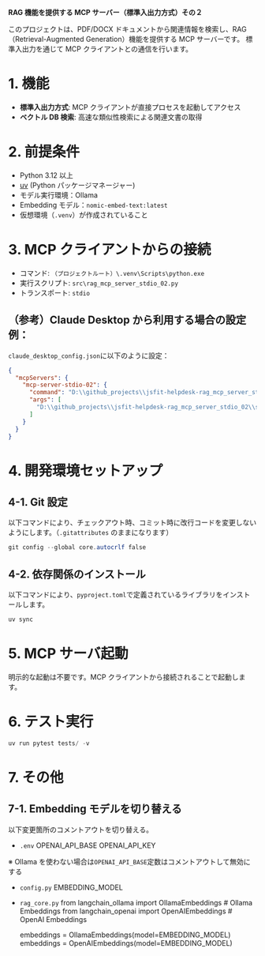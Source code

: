 **RAG 機能を提供する MCP サーバー（標準入出力方式）その２**

このプロジェクトは、PDF/DOCX ドキュメントから関連情報を検索し、RAG（Retrieval-Augmented Generation）機能を提供する MCP サーバーです。
標準入出力を通じて MCP クライアントとの通信を行います。

# 1. 機能

- **標準入出力方式**: MCP クライアントが直接プロセスを起動してアクセス
- **ベクトル DB 検索**: 高速な類似性検索による関連文書の取得

# 2. 前提条件

- Python 3.12 以上
- [uv](https://docs.astral.sh/uv/) (Python パッケージマネージャー)
- モデル実行環境：Ollama
- Embedding モデル：`nomic-embed-text:latest`
- 仮想環境（`.venv`）が作成されていること

# 3. MCP クライアントからの接続

- コマンド: `（プロジェクトルート）\.venv\Scripts\python.exe`
- 実行スクリプト: `src\rag_mcp_server_stdio_02.py`
- トランスポート: `stdio`

## （参考）Claude Desktop から利用する場合の設定例：

`claude_desktop_config.json`に以下のように設定：

```json
{
  "mcpServers": {
    "mcp-server-stdio-02": {
      "command": "D:\\github_projects\\jsfit-helpdesk-rag_mcp_server_stdio_02\\.venv\\Scripts\\python.exe",
      "args": [
        "D:\\github_projects\\jsfit-helpdesk-rag_mcp_server_stdio_02\\src\\rag_mcp_server_stdio_02.py"
      ]
    }
  }
}
```

# 4. 開発環境セットアップ

## 4-1. Git 設定

以下コマンドにより、チェックアウト時、コミット時に改行コードを変更しないようにします。（`.gitattributes` のままになります）

```powershell
git config --global core.autocrlf false
```

## 4-2. 依存関係のインストール

以下コマンドにより、`pyproject.toml`で定義されているライブラリをインストールします。

```powershell
uv sync
```

# 5. MCP サーバ起動

明示的な起動は不要です。MCP クライアントから接続されることで起動します。

# 6. テスト実行

```powershell
uv run pytest tests/ -v
```

# 7. その他

## 7-1. Embedding モデルを切り替える

以下変更箇所のコメントアウトを切り替える。

- `.env`
  OPENAI_API_BASE
  OPENAI_API_KEY

※ Ollama を使わない場合は`OPENAI_API_BASE`定数はコメントアウトして無効にする

- `config.py`
  EMBEDDING_MODEL

- `rag_core.py`
  from langchain_ollama import OllamaEmbeddings # Ollama Embeddings
  from langchain_openai import OpenAIEmbeddings # OpenAI Embeddings

  embeddings = OllamaEmbeddings(model=EMBEDDING_MODEL)
  embeddings = OpenAIEmbeddings(model=EMBEDDING_MODEL)
